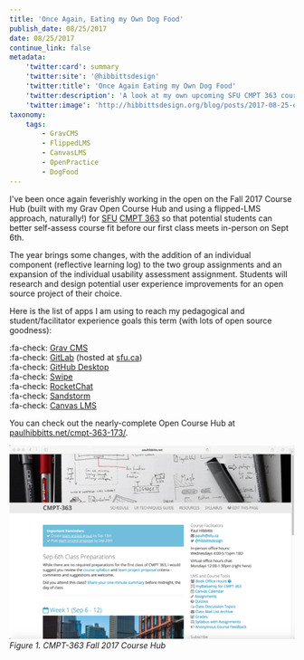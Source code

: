 ```yaml
---
title: 'Once Again, Eating my Own Dog Food'
publish_date: 08/25/2017
date: 08/25/2017
continue_link: false
metadata:
    'twitter:card': summary
    'twitter:site': '@hibbittsdesign'
    'twitter:title': 'Once Again Eating my Own Dog Food'
    'twitter:description': 'A look at my own upcoming SFU CMPT 363 course site, built using the Grav Open Course Hub. Also includes a list of all apps used.'
    'twitter:image': 'http://hibbittsdesign.org/blog/posts/2017-08-25-once-again-eating-my-own-dog-food/cmpt-363-173.png'
taxonomy:
    tags:
        - GravCMS
        - FlippedLMS
        - CanvasLMS
        - OpenPractice
        - DogFood
---
```


I've been once again feverishly working in the open on the Fall 2017 Course Hub (built with my Grav Open Course Hub and using a flipped-LMS approach, naturally!) for [SFU](http://www.sfu.ca/) [CMPT 363](https://www.sfu.ca/students/calendar/2017/fall/courses/cmpt/363.html) so that potential students can better self-assess course fit before our first class meets in-person on Sept 6th.

The year brings some changes, with the addition of an individual component (reflective learning log) to the two group assignments and an expansion of the individual usability assessment assignment. Students will research and design potential user experience improvements for an open source project of their choice.  

Here is the list of apps I am using to reach my pedagogical and student/facilitator experience goals this term (with lots of open source goodness):  

:fa-check: [Grav CMS](https://getgrav.org/)  
:fa-check: [GitLab](https://about.gitlab.com/) (hosted at [sfu.ca](http://www.sfu.ca/))  
:fa-check: [GitHub Desktop](https://desktop.github.com/)  
:fa-check: [Swipe](https://desktop.github.com/)  
:fa-check: [RocketChat](https://rocket.chat/)  
:fa-check: [Sandstorm](https://sandstorm.io/)  
:fa-check: [Canvas LMS](https://www.canvaslms.com/)  

You can check out the nearly-complete Open Course Hub at [paulhibbitts.net/cmpt-363-173/](http://paulhibbitts.net/cmpt-363-173/).

![CMPT-363 Fall 2017 Course Hub](cmpt-363-173.png)
_Figure 1. CMPT-363 Fall 2017 Course Hub_
